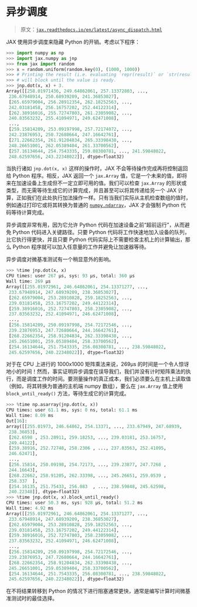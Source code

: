# 异步调度

> 原文：[`jax.readthedocs.io/en/latest/async_dispatch.html`](https://jax.readthedocs.io/en/latest/async_dispatch.html)

JAX 使用异步调度来隐藏 Python 的开销。考虑以下程序：

```py
>>> import numpy as np
>>> import jax.numpy as jnp
>>> from jax import random
>>> x = random.uniform(random.key(0), (1000, 1000))
>>> # Printing the result (i.e. evaluating `repr(result)` or `str(result)`)
>>> # will block until the value is ready.
>>> jnp.dot(x, x) + 3.  
Array([[258.01971436, 249.64862061, 257.13372803, ...,
 236.67948914, 250.68939209, 241.36853027],
 [265.65979004, 256.28912354, 262.18252563, ...,
 242.03181458, 256.16757202, 252.44122314],
 [262.38916016, 255.72747803, 261.23059082, ...,
 240.83563232, 255.41094971, 249.62471008],
 ...,
 [259.15814209, 253.09197998, 257.72174072, ...,
 242.23876953, 250.72680664, 247.16642761],
 [271.22662354, 261.91204834, 265.33398438, ...,
 248.26651001, 262.05389404, 261.33700562],
 [257.16134644, 254.7543335, 259.08300781, ..., 241.59848022,
 248.62597656, 243.22348022]], dtype=float32) 
```

当执行诸如 `jnp.dot(x, x)` 这样的操作时，JAX 不会等待操作完成再将控制返回给 Python 程序。相反，JAX 返回一个 `jax.Array` 值，它是一个未来的值，即将来在加速设备上生成但不一定立即可用的值。我们可以检查 `jax.Array` 的形状或类型，而无需等待生成它的计算完成，并且甚至可以将其传递给另一个 JAX 计算，正如我们在此处执行加法操作一样。只有当我们实际从主机检查数组的值时，例如通过打印它或将其转换为普通的 [`numpy.ndarray`](https://numpy.org/doc/stable/reference/generated/numpy.ndarray.html#numpy.ndarray "(in NumPy v2.0)")，JAX 才会强制 Python 代码等待计算完成。

异步调度非常有用，因为它允许 Python 代码在加速设备之前“超前运行”，从而避免 Python 代码进入关键路径。只要 Python 代码将工作快速地加入设备的队列，比它执行得更快，并且只要 Python 代码实际上不需要检查主机上的计算输出，那么 Python 程序就可以加入任意量的工作并避免让加速器等待。

异步调度对微基准测试有一个稍显意外的影响。

```py
>>> %time jnp.dot(x, x)  
CPU times: user 267 µs, sys: 93 µs, total: 360 µs
Wall time: 269 µs
Array([[255.01972961, 246.64862061, 254.13371277, ...,
 233.67948914, 247.68939209, 238.36853027],
 [262.65979004, 253.28910828, 259.18252563, ...,
 239.03181458, 253.16757202, 249.44122314],
 [259.38916016, 252.72747803, 258.23059082, ...,
 237.83563232, 252.41094971, 246.62471008],
 ...,
 [256.15814209, 250.09197998, 254.72172546, ...,
 239.23876953, 247.72680664, 244.16642761],
 [268.22662354, 258.91204834, 262.33398438, ...,
 245.26651001, 259.05389404, 258.33700562],
 [254.16134644, 251.7543335, 256.08300781, ..., 238.59848022,
 245.62597656, 240.22348022]], dtype=float32) 
```

对于在 CPU 上进行的 1000x1000 矩阵乘法来说，269µs 的时间是一个令人惊讶地小的时间！然而，事实证明异步调度在误导我们，我们并没有计时矩阵乘法的执行，而是调度工作的时间。要测量操作的真正成本，我们必须要么在主机上读取值（例如，将其转换为普通的主机端 numpy 数组），要么在 `jax.Array` 值上使用 `block_until_ready()` 方法，等待生成它的计算完成。

```py
>>> %time np.asarray(jnp.dot(x, x))  
CPU times: user 61.1 ms, sys: 0 ns, total: 61.1 ms
Wall time: 8.09 ms
Out[16]:
array([[255.01973, 246.64862, 254.13371, ..., 233.67949, 247.68939,
 238.36853],
 [262.6598 , 253.28911, 259.18253, ..., 239.03181, 253.16757,
 249.44122],
 [259.38916, 252.72748, 258.2306 , ..., 237.83563, 252.41095,
 246.62471],
 ...,
 [256.15814, 250.09198, 254.72173, ..., 239.23877, 247.7268 ,
 244.16643],
 [268.22662, 258.91205, 262.33398, ..., 245.26651, 259.0539 ,
 258.337  ],
 [254.16135, 251.75433, 256.083  , ..., 238.59848, 245.62598,
 240.22348]], dtype=float32)
>>> %time jnp.dot(x, x).block_until_ready()  
CPU times: user 50.3 ms, sys: 928 µs, total: 51.2 ms
Wall time: 4.92 ms
Array([[255.01972961, 246.64862061, 254.13371277, ...,
 233.67948914, 247.68939209, 238.36853027],
 [262.65979004, 253.28910828, 259.18252563, ...,
 239.03181458, 253.16757202, 249.44122314],
 [259.38916016, 252.72747803, 258.23059082, ...,
 237.83563232, 252.41094971, 246.62471008],
 ...,
 [256.15814209, 250.09197998, 254.72172546, ...,
 239.23876953, 247.72680664, 244.16642761],
 [268.22662354, 258.91204834, 262.33398438, ...,
 245.26651001, 259.05389404, 258.33700562],
 [254.16134644, 251.7543335, 256.08300781, ..., 238.59848022,
 245.62597656, 240.22348022]], dtype=float32) 
```

在不将结果转移到 Python 的情况下进行阻塞通常更快，通常是编写计算时间微基准测试时的最佳选择。
